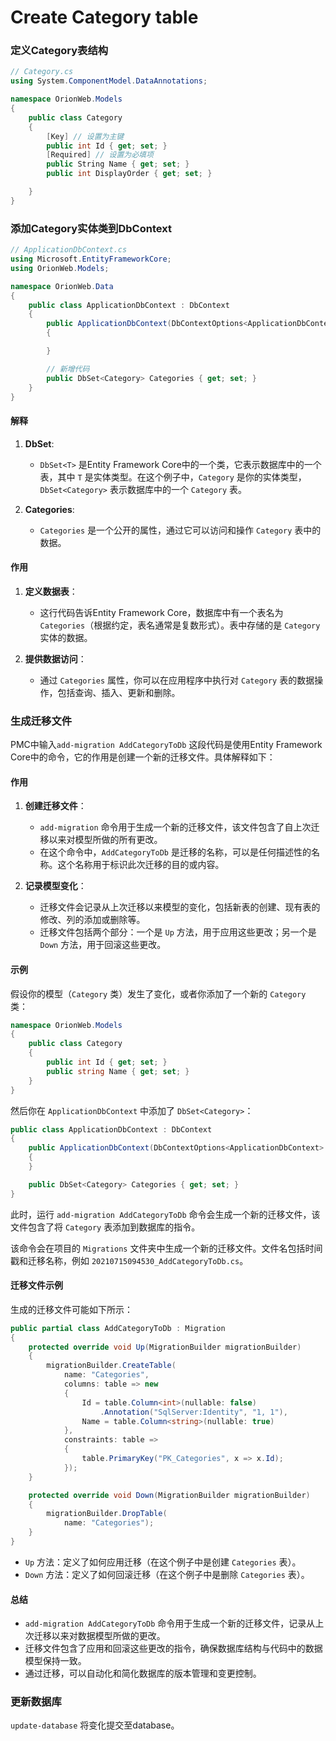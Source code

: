 # Create Category table

### 定义Category表结构

```cs
// Category.cs
using System.ComponentModel.DataAnnotations;

namespace OrionWeb.Models
{
    public class Category
    {
        [Key] // 设置为主键
        public int Id { get; set; }
        [Required] // 设置为必填项
        public String Name { get; set; }
        public int DisplayOrder { get; set; }

    }
}
```

### 添加Category实体类到DbContext

```cs
// ApplicationDbContext.cs
using Microsoft.EntityFrameworkCore;
using OrionWeb.Models;

namespace OrionWeb.Data
{
	public class ApplicationDbContext : DbContext
	{
        public ApplicationDbContext(DbContextOptions<ApplicationDbContext> options) : base(options)
        {

        }

        // 新增代码
        public DbSet<Category> Categories { get; set; }
    }
}

```

#### 解释

1. **DbSet<Category>**:
   - `DbSet<T>` 是Entity Framework Core中的一个类，它表示数据库中的一个表，其中 `T` 是实体类型。在这个例子中，`Category` 是你的实体类型，`DbSet<Category>` 表示数据库中的一个 `Category` 表。

2. **Categories**:
   - `Categories` 是一个公开的属性，通过它可以访问和操作 `Category` 表中的数据。

#### 作用

1. **定义数据表**：
   - 这行代码告诉Entity Framework Core，数据库中有一个表名为 `Categories`（根据约定，表名通常是复数形式）。表中存储的是 `Category` 实体的数据。

2. **提供数据访问**：
   - 通过 `Categories` 属性，你可以在应用程序中执行对 `Category` 表的数据操作，包括查询、插入、更新和删除。

### 生成迁移文件

PMC中输入`add-migration AddCategoryToDb`
这段代码是使用Entity Framework Core中的命令，它的作用是创建一个新的迁移文件。具体解释如下：

#### 作用

1. **创建迁移文件**：
   - `add-migration` 命令用于生成一个新的迁移文件，该文件包含了自上次迁移以来对模型所做的所有更改。
   - 在这个命令中，`AddCategoryToDb` 是迁移的名称，可以是任何描述性的名称。这个名称用于标识此次迁移的目的或内容。

2. **记录模型变化**：
   - 迁移文件会记录从上次迁移以来模型的变化，包括新表的创建、现有表的修改、列的添加或删除等。
   - 迁移文件包括两个部分：一个是 `Up` 方法，用于应用这些更改；另一个是 `Down` 方法，用于回滚这些更改。

#### 示例

假设你的模型（`Category` 类）发生了变化，或者你添加了一个新的 `Category` 类：

```csharp
namespace OrionWeb.Models
{
    public class Category
    {
        public int Id { get; set; }
        public string Name { get; set; }
    }
}
```

然后你在 `ApplicationDbContext` 中添加了 `DbSet<Category>`：

```csharp
public class ApplicationDbContext : DbContext
{
    public ApplicationDbContext(DbContextOptions<ApplicationDbContext> options) : base(options)
    {
    }

    public DbSet<Category> Categories { get; set; }
}
```

此时，运行 `add-migration AddCategoryToDb` 命令会生成一个新的迁移文件，该文件包含了将 `Category` 表添加到数据库的指令。

该命令会在项目的 `Migrations` 文件夹中生成一个新的迁移文件。文件名包括时间戳和迁移名称，例如 `20210715094530_AddCategoryToDb.cs`。

#### 迁移文件示例

生成的迁移文件可能如下所示：

```csharp
public partial class AddCategoryToDb : Migration
{
    protected override void Up(MigrationBuilder migrationBuilder)
    {
        migrationBuilder.CreateTable(
            name: "Categories",
            columns: table => new
            {
                Id = table.Column<int>(nullable: false)
                    .Annotation("SqlServer:Identity", "1, 1"),
                Name = table.Column<string>(nullable: true)
            },
            constraints: table =>
            {
                table.PrimaryKey("PK_Categories", x => x.Id);
            });
    }

    protected override void Down(MigrationBuilder migrationBuilder)
    {
        migrationBuilder.DropTable(
            name: "Categories");
    }
}
```

- `Up` 方法：定义了如何应用迁移（在这个例子中是创建 `Categories` 表）。
- `Down` 方法：定义了如何回滚迁移（在这个例子中是删除 `Categories` 表）。

#### 总结

- `add-migration AddCategoryToDb` 命令用于生成一个新的迁移文件，记录从上次迁移以来对数据模型所做的更改。
- 迁移文件包含了应用和回滚这些更改的指令，确保数据库结构与代码中的数据模型保持一致。
- 通过迁移，可以自动化和简化数据库的版本管理和变更控制。

### 更新数据库

```update-database``` 将变化提交至database。